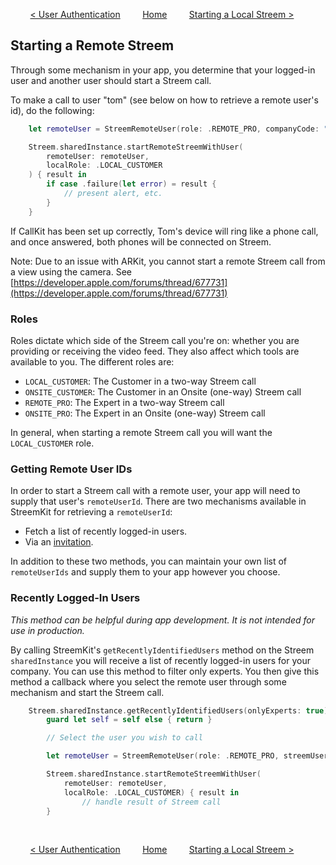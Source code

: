 &nbsp; &nbsp; &nbsp; &nbsp;
[< User Authentication](authenticating.md)
&nbsp; &nbsp; &nbsp; &nbsp;
[Home](../README.md)
&nbsp; &nbsp; &nbsp; &nbsp;
[Starting a Local Streem >](local.md)

## Starting a Remote Streem

Through some mechanism in your app, you determine that your logged-in user and another user should start a Streem call.

To make a call to user "tom" (see below on how to retrieve a remote user's id), do the following:

```swift
    let remoteUser = StreemRemoteUser(role: .REMOTE_PRO, companyCode: "acme-co", externalUserId: "tom")

    Streem.sharedInstance.startRemoteStreemWithUser(
        remoteUser: remoteUser,
        localRole: .LOCAL_CUSTOMER
    ) { result in
        if case .failure(let error) = result {
            // present alert, etc.
        }
    }
```

If CallKit has been set up correctly, Tom's device will ring like a phone call, and once answered, both phones will be connected on Streem.

Note: Due to an issue with ARKit, you cannot start a remote Streem call from a view using the camera. See  [https://developer.apple.com/forums/thread/677731](https://developer.apple.com/forums/thread/677731)

### Roles

Roles dictate which side of the Streem call you're on: whether you are providing or receiving the video feed. They also affect which tools are available to you. The different roles are:

* `LOCAL_CUSTOMER`: The Customer in a two-way Streem call
* `ONSITE_CUSTOMER`: The Customer in an Onsite (one-way) Streem call
* `REMOTE_PRO`: The Expert in a two-way Streem call
* `ONSITE_PRO`: The Expert in an Onsite (one-way) Streem call

In general, when starting a remote Streem call you will want the `LOCAL_CUSTOMER` role.

### Getting Remote User IDs

In order to start a Streem call with a remote user, your app will need to supply that user's `remoteUserId`. There are two mechanisms available in StreemKit for retrieving a `remoteUserId`:
* Fetch a list of recently logged-in users.
* Via an [invitation](authenticating.md#invitations).

In addition to these two methods, you can maintain your own list of `remoteUserIds` and supply them to your app however you choose.

### Recently Logged-In Users

_This method can be helpful during app development. It is not intended for use in production._

By calling StreemKit's `getRecentlyIdentifiedUsers` method on the Streem `sharedInstance` you will receive a list of recently logged-in users for your company. You can use this method to filter only experts. You then give this method a callback where you select the remote user through some mechanism and start the Streem call.

```swift
    Streem.sharedInstance.getRecentlyIdentifiedUsers(onlyExperts: true) { [weak self] users in
        guard let self = self else { return }

        // Select the user you wish to call

        let remoteUser = StreemRemoteUser(role: .REMOTE_PRO, streemUserId: selectedUser.id)

        Streem.sharedInstance.startRemoteStreemWithUser(
            remoteUser: remoteUser,
            localRole: .LOCAL_CUSTOMER) { result in
                // handle result of Streem call
        }
```

&nbsp;

&nbsp; &nbsp; &nbsp; &nbsp;
[< User Authentication](authenticating.md)
&nbsp; &nbsp; &nbsp; &nbsp;
[Home](../README.md)
&nbsp; &nbsp; &nbsp; &nbsp;
[Starting a Local Streem >](local.md)
